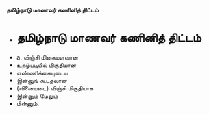 **தமிழ்நாடு மாணவர் கணினித் திட்டம்**
- # தமிழ்நாடு மாணவர் கணினித் திட்டம்
- a. விஞ்சி மிகையளவான
- உறழ்படியில் மிகுதியான
- எண்ணிக்கையுடைய
- இன்னுங் கூடதலான
- (வினையடை) விஞ்சி மிகுதியாக
- இன்னும் மேலும்
- பின்னும்.

